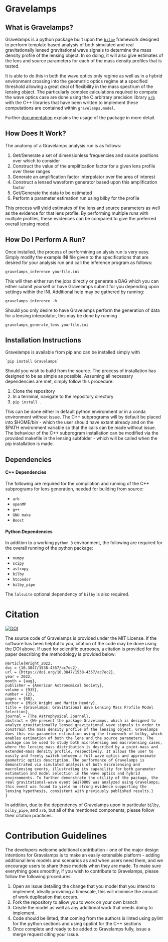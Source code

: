 # Gravelamps

## What is Gravelamps?

Gravelamps is a python package built upon the [`bilby`](https://git.ligo.org/lscsoft/bilby) framework designed to perform template based analysis of both simulated and real gravitationally lensed gravitational wave signals to determine the mass density profile of the lensing object. In so doing, it will also give estimates of the lens and source parameters for each of the mass density profiles that is tested. 

It is able to do this in both the wave optics only regime as well as in a hybrid environment crossing into the geometric optics regime at a specified threshold allowing a great deal of flexibility in the mass spectrum of the lensing object. The particularly complex calculations required to compute the wave optics case are done using the C arbitrary precision library [`arb`](https://github.com/fredrik-johansson/arb/) with the C++ libraries that have been written to implement these computations are contained within `gravelamps.model`.

Further [documentation](https://mick.wright.docs.ligo.org/Gravelamps) explains the usage of the package in more detail. 

## How Does It Work?

The anatomy of a Gravelamps analysis run is as follows:

1. Get/Generate a set of dimensionless frequencies and source positions over which to consider
2. Construct the value of the amplification factor for a given lens profile over these ranges
3. Generate an amplification factor interpolator over the area of interest
4. Construct a lensed waveform generator based upon this amplification factor
5. Get/Generate the data to be estimated
6. Perform a parameter estimation run using bilby for the profile

This process will yield estimates of the lens and source parameters as well as the evidence for that lens profile. By performing multiple runs with multiple profiles, these evidences can be compared to give the preferred overall lensing model. 

## How Do I Perform A Run?

Once installed, the process of performining an alysis run is very easy. Simply modify the example INI file given to the specifications that are desired for your analysis run and call the inference program as follows:

`gravelamps_inference yourfile.ini`

This will then either run the jobs directly or generate a DAG which you can either submit yourself or have Gravelamps submit for you depending upon settings within the INI. Additional help may be gathered by running:

`gravelamps_inference -h`

Should you only desire to have Gravelamps perform the generation of data for a lensing interpolator, this may be done by running

`gravelamps_generate_lens yourfile.ini`

## Installation Instructions

Gravelamps is available from pip and can be installed simply with

	`pip install Gravelamps`

Should you wish to build from the source. The process of installation has designed to be as simple as possible. Assuming all necessary dependencies are met, simply follow this procedure:

1. Clone the repository
2. In a terminal, navigate to the repository directory
3. `pip install .` 

This can be done either in default python environment or in a conda environment without issue. The C++ subprograms will by default be placed into $HOME/bin - which the user should have extant already and on the $PATH environment variable so that the calls can be made without issue. The behaviour of the C++ subprogram installation can be modified via the provided makefile in the lensing subfolder - which will be called when the pip installation is made. 

## Dependencies

#### C++ Dependencies

The following are required for the compilation and running of the C++ subprograms for lens generation, needed for building from source:
+ `arb`
+ `openMP`
+ `g++`
+  `GNU make`
+  `Boost`

#### Python Dependencies

In addition to a working `python 3` environment, the following are required for the overall running of the python package:
+ `numpy`
+ `scipy`
+ `astropy`
+ `bilby`
+ `htcondor`
+ `bilby_pipe`

The `lalsuite` optional dependency of `bilby` is also required.

# Citation

[![DOI](https://zenodo.org/badge/328470267.svg)](https://zenodo.org/badge/latestdoi/328470267)

The source code of Gravelamps is provided under the MIT License. If the software has been helpful to you, citation of the code may be done using the DOI above. If used for scientific purposes, a citation is provided for the paper describing the methodology is provided below:
	
	@article{Wright_2022,
	doi = {10.3847/1538-4357/ac7ec2},
	url = {https://doi.org/10.3847/1538-4357/ac7ec2},
	year = 2022,
	month = {aug},
	publisher = {American Astronomical Society},
	volume = {935},
	number = {2},
	pages = {68},
	author = {Mick Wright and Martin Hendry},
	title = {Gravelamps: Gravitational Wave Lensing Mass Profile Model Selection},
	journal = {The Astrophysical Journal},
	abstract = {We present the package Gravelamps, which is designed to analyze gravitationally lensed gravitational wave signals in order to constrain the mass density profile of the lensing object. Gravelamps does this via parameter estimation using the framework of bilby, which enables estimation of both the lens and the source parameters. The package can be used to study both microlensing and macrolensing cases, where the lensing mass distribution is described by a point-mass and extended-mass density profile, respectively. It allows the user to easily and freely switch between a full wave optics and approximate geometric optics description. The performance of Gravelamps is demonstrated via simulated analysis of both microlensing and macrolensing events, illustrating its capability for both parameter estimation and model selection in the wave optics and hybrid environments. To further demonstrate the utility of the package, the real gravitational-wave event GW170809 was analyzed using Gravelamps; this event was found to yield no strong evidence supporting the lensing hypothesis, consistent with previously published results.}
	}

In addition, due to the dependency of Gravelamps upon in particular `bilby`, `bilby_pipe`, and `arb`, but all of the mentioned components, please follow their citation practices. 

# Contribution Guidelines

The developers welcome additional contribution - one of the major design intentions for Gravelamps is to make an easily extensible platform - adding additional lens models and scenarios as and when users need them, and we encourage users to share these models when they are made. To make sure everything goes smoothly, if you wish to contribute to Gravelamps, please follow the following procedures:

1. Open an issue detailing the change that you model that you intend to implement, ideally providing a timescale, this will minimise the amount of work duplication that occurs. 
2. Fork the repository to allow you to work on your own branch
3. Create the model as well as any additional work that needs doing to implement. 
4. Code should be linted, that coming from the authors is linted using pylint for the python sections and using cpplint for the C++ sections
5. Once complete and ready to be added to Gravelamps fully, issue a merge request citing your issue.

